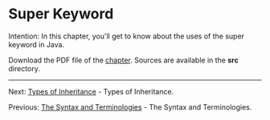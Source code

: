 # Super Keyword

Intention: In this chapter, you'll get to know about the uses of the super keyword in Java.

Download the PDF file of the [chapter](chapter_13.pdf). Sources are available in the <b>src</b> directory. 

<hr>

Next: [Types of Inheritance](chapter_14.md "Types of Inheritance") - Types of Inheritance.

Previous: [The Syntax and Terminologies](chapter_12.md "The Syntax and Terminologies") - The Syntax and Terminologies.